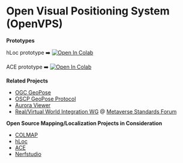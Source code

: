 # Open Visual Positioning System (OpenVPS)

**Prototypes**

hLoc prototype ➡️ [![Open In Colab](https://colab.research.google.com/assets/colab-badge.svg)](https://colab.research.google.com/drive/12PIjDUXWqyZrYTtuhQHuwOvdcHeItrpW?usp=sharing)

ACE prototype ➡️ [![Open In Colab](https://colab.research.google.com/assets/colab-badge.svg)](https://colab.research.google.com/drive/1G3q4Wr4GAzFMeonCMfwoexDIdEAMEYDn?usp=sharing)

**Related Projects**

- [OGC GeoPose](https://www.geopose.org/)
- [OSCP GeoPose Protocol](https://github.com/OpenArCloud/oscp-geopose-protocol)
- [Aurora Viewer](https://www.auroraviewer.org/)
- [Real/Virtual World Integration WG](https://github.com/MetaverseStandards/Virtual-Real-Integration) @ [Metaverse Standards Forum](https://metaverse-standards.org/)

**Open Source Mapping/Localization Projects in Consideration**

- [COLMAP](https://colmap.github.io/)
- [hLoc](https://github.com/cvg/Hierarchical-Localization)
- [ACE](https://nianticlabs.github.io/ace/)
- [Nerfstudio](https://docs.nerf.studio)
